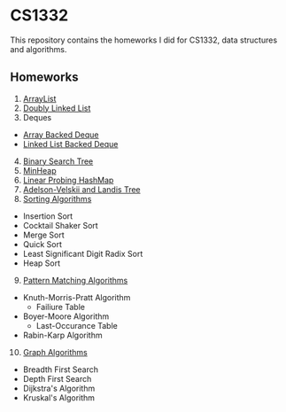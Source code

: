 # CS1332
This repository contains the homeworks I did for CS1332, data structures and algorithms.

## Homeworks

1. [ArrayList](https://github.com/samayc16/CS1332/blob/main/ArrayList.java)
2. [Doubly Linked List](https://github.com/samayc16/CS1332/blob/main/DoublyLinkedList.java)
3. Deques
  - [Array Backed Deque](https://github.com/samayc16/CS1332/blob/main/ArrayDeque.java)
  - [Linked List Backed Deque](https://github.com/samayc16/CS1332/blob/main/LinkedDeque.java)
4. [Binary Search Tree](https://github.com/samayc16/CS1332/blob/main/BST.java)
5. [MinHeap](https://github.com/samayc16/CS1332/blob/main/MinHeap.java)
6. [Linear Probing HashMap](https://github.com/samayc16/CS1332/blob/main/LinearProbingHashMap.java)
7. [Adelson-Velskii and Landis Tree](https://github.com/samayc16/CS1332/blob/main/AVL.java)
8. [Sorting Algorithms](https://github.com/samayc16/CS1332/blob/main/Sorting.java)
  - Insertion Sort
  - Cocktail Shaker Sort
  - Merge Sort
  - Quick Sort
  - Least Significant Digit Radix Sort
  - Heap Sort
9. [Pattern Matching Algorithms](https://github.com/samayc16/CS1332/blob/main/PatternMatching.java)
  - Knuth-Morris-Pratt Algorithm
    - Failiure Table
  - Boyer-Moore Algorithm
    - Last-Occurance Table
  - Rabin-Karp Algorithm
10. [Graph Algorithms](https://github.com/samayc16/CS1332/blob/main/GraphAlgorithms.java)
  - Breadth First Search
  - Depth First Search
  - Dijkstra's Algorithm
  - Kruskal's Algorithm
